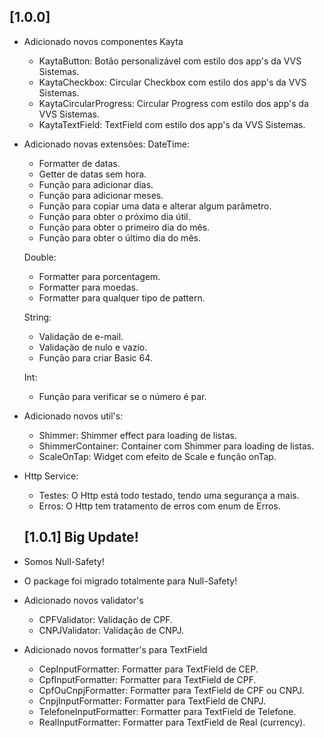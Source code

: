 ## [1.0.0]

- Adicionado novos componentes Kayta
  * KaytaButton: Botão personalizável com estilo dos app's da VVS Sistemas.
  * KaytaCheckbox: Circular Checkbox com estilo dos app's da VVS Sistemas.
  * KaytaCircularProgress: Circular Progress com estilo dos app's da VVS Sistemas.
  * KaytaTextField: TextField com estilo dos app's da VVS Sistemas.

- Adicionado novas extensões:
  DateTime:
  * Formatter de datas.
  * Getter de datas sem hora.
  * Função para adicionar dias.
  * Função para adicionar meses.
  * Função para copiar uma data e alterar algum parâmetro.
  * Função para obter o próximo dia útil.
  * Função para obter o primeiro dia do mês.
  * Função para obter o último dia do mês.

  Double:
  * Formatter para porcentagem.
  * Formatter para moedas.
  * Formatter para qualquer tipo de pattern.

  String:
  * Validação de e-mail.
  * Validação de nulo e vazio.
  * Função para criar Basic 64.

  Int:
  * Função para verificar se o número é par.

- Adicionado novos util's:
  * Shimmer: Shimmer effect para loading de listas.
  * ShimmerContainer: Container com Shimmer para loading de listas.
  * ScaleOnTap: Widget com efeito de Scale e função onTap.

- Http Service:
  * Testes: O Http está todo testado, tendo uma segurança a mais.
  * Erros: O Http tem tratamento de erros com enum de Erros.

  ## [1.0.1] Big Update!

- Somos Null-Safety!
 * O package foi migrado totalmente para Null-Safety!

- Adicionado novos validator's
  * CPFValidator: Validação de CPF.
  * CNPJValidator: Validação de CNPJ.

- Adicionado novos formatter's para TextField
  * CepInputFormatter: Formatter para TextField de CEP.
  * CpfInputFormatter: Formatter para TextField de CPF.
  * CpfOuCnpjFormatter: Formatter para TextField de CPF ou CNPJ.
  * CnpjInputFormatter: Formatter para TextField de CNPJ.
  * TelefoneInputFormatter: Formatter para TextField de Telefone.
  * RealInputFormatter: Formatter para TextField de Real (currency).
